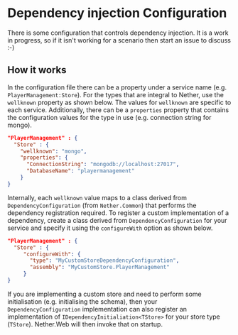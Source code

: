 # Dependency injection Configuration
There is some configuration that controls dependency injection. It is a work in progress, so if it isn't working for a scenario then start an issue to discuss :-)

## How it works

In the configuration file there can be a property under a service name (e.g. `PlayerManagement:Store`). For the types that are integral to Nether, use the `wellknown` property as shown below. The values for `wellknown` are specific to each service. Additionally, there can be a `properties` property that contains the configuration values for the type in use (e.g. connection string for mongo).

```json 
"PlayerManagement" : {
  "Store" : {
    "wellknown": "mongo",
    "properties": {
      "ConnectionString": "mongodb://localhost:27017",
      "DatabaseName": "playermanagement"
    }
}
```

Internally, each `wellknown` value maps to a class derived from `DependencyConfiguration` (from `Nether.Common`) that performs the dependency registration required. To register a custom implementation of a dependency, create a class derived from `DependencyConfiguration` for your service and specify it using the `configureWith` option as shown below.


```json
"PlayerManagement" : {
  "Store" : {
     "configureWith": {
       "type": "MyCustomStoreDependencyConfiguration",
       "assembly": "MyCustomStore.PlayerManagement"
     }
}
``` 


If you are implementing a custom store and need to perform some initialisation (e.g. initialising the schema), then your `DependencyConfiguration` implementation can also register an implementation of `IDependencyInitialiation<TStore>` for your store type (`TStore`). Nether.Web will then invoke that on startup.
